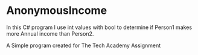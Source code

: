 # AnonymousIncome

In this C# program I use int values with bool to determine if Person1 makes more Annual income than Person2.

A Simple program created for The Tech Academy Assignment
